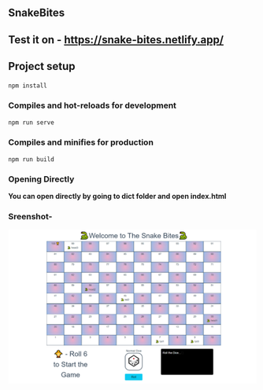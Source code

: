## SnakeBites

## Test it on - https://snake-bites.netlify.app/

## Project setup
```
npm install
```

### Compiles and hot-reloads for development
```
npm run serve
```

### Compiles and minifies for production
```
npm run build
```
### Opening Directly
**You can open directly by going to dict folder and open index.html**


### Sreenshot-
![image](https://github.com/himreal9/snakebites/blob/main/SnakeBites.png)
